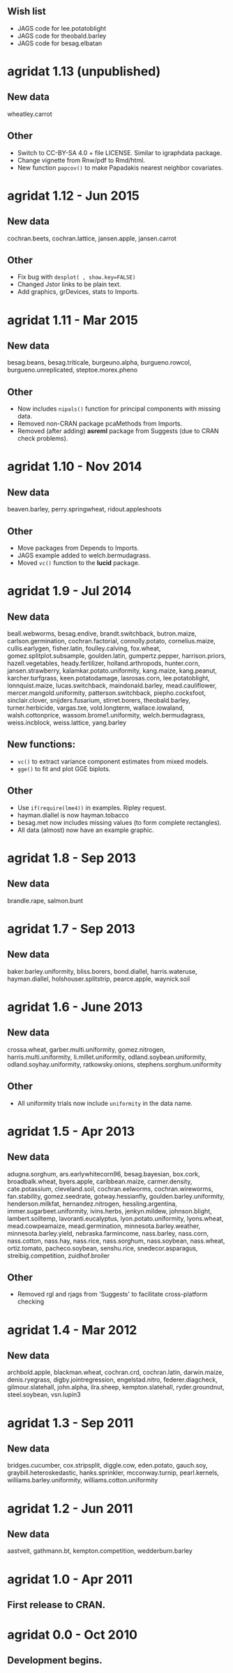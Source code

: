 
## Wish list

* JAGS code for lee.potatoblight
* JAGS code for theobald.barley
* JAGS code for besag.elbatan


# agridat 1.13 (unpublished)

## New data

wheatley.carrot

## Other

* Switch to CC-BY-SA 4.0 + file LICENSE.  Similar to igraphdata package.
* Change vignette from Rnw/pdf to Rmd/html.
* New function `papcov()` to make Papadakis nearest neighbor covariates.

# agridat 1.12 - Jun 2015

## New data

cochran.beets, cochran.lattice, jansen.apple, jansen.carrot
  
## Other

* Fix bug with `desplot( , show.key=FALSE)`
* Changed Jstor links to be plain text.
* Add graphics, grDevices, stats to Imports.

# agridat 1.11 - Mar 2015

## New data

besag.beans, besag.triticale, burgeuno.alpha, burgueno.rowcol,
burgueno.unreplicated, steptoe.morex.pheno

## Other

* Now includes `nipals()` function for principal components with missing data.
* Removed non-CRAN package pcaMethods from Imports.
* Removed (after adding) **asreml** package from Suggests (due to CRAN check problems).

# agridat 1.10 - Nov 2014

## New data

beaven.barley, perry.springwheat, ridout.appleshoots

## Other

* Move packages from Depends to Imports.
* JAGS example added to welch.bermudagrass.
* Moved `vc()` function to the **lucid** package.

# agridat 1.9 - Jul 2014

## New data

beall.webworms, besag.endive, brandt.switchback, butron.maize,
carlson.germination, cochran.factorial, connolly.potato, cornelius.maize,
cullis.earlygen, fisher.latin, foulley.calving, fox.wheat,
gomez.splitplot.subsample, goulden.latin, gumpertz.pepper,
harrison.priors, hazell.vegetables, heady.fertilizer, holland.arthropods,
hunter.corn, jansen.strawberry, kalamkar.potato.uniformity, kang.maize,
kang.peanut, karcher.turfgrass, keen.potatodamage, lasrosas.corn,
lee.potatoblight, lonnquist.maize, lucas.switchback, maindonald.barley,
mead.cauliflower, mercer.mangold.uniformity, patterson.switchback,
piepho.cocksfoot, sinclair.clover, snijders.fusarium, stirret.borers,
theobald.barley, turner.herbicide, vargas.txe, vold.longterm,
wallace.iowaland, walsh.cottonprice, wassom.brome1.uniformity,
welch.bermudagrass, weiss.incblock, weiss.lattice, yang.barley

## New functions:

* `vc()` to extract variance component estimates from mixed models.
* `gge()` to fit and plot GGE biplots.

## Other

* Use `if(require(lme4))` in examples.  Ripley request.
* hayman.diallel is now hayman.tobacco
* besag.met now includes missing values (to form complete rectangles).
* All data (almost) now have an example graphic.

# agridat 1.8 - Sep 2013

## New data

brandle.rape, salmon.bunt

# agridat 1.7 - Sep 2013

## New data

baker.barley.uniformity, bliss.borers, bond.diallel, harris.wateruse,
hayman.diallel, holshouser.splitstrip, pearce.apple, waynick.soil

# agridat 1.6 - June 2013

## New data

crossa.wheat, garber.multi.uniformity, gomez.nitrogen,
harris.multi.uniformity, li.millet.uniformity,
odland.soybean.uniformity, odland.soyhay.uniformity, ratkowsky.onions,
stephens.sorghum.uniformity

## Other

* All uniformity trials now include `uniformity` in the data name.

# agridat 1.5 - Apr 2013

## New data

adugna.sorghum, ars.earlywhitecorn96, besag.bayesian, box.cork,
broadbalk.wheat, byers.apple, caribbean.maize, carmer.density,
cate.potassium, cleveland.soil, cochran.eelworms, cochran.wireworms,
fan.stability, gomez.seedrate, gotway.hessianfly,
goulden.barley.uniformity, henderson.milkfat, hernandez.nitrogen,
hessling.argentina, immer.sugarbeet.uniformity, ivins.herbs, jenkyn.mildew,
johnson.blight, lambert.soiltemp, lavoranti.eucalyptus,
lyon.potato.uniformity, lyons.wheat, mead.cowpeamaize, mead.germination,
minnesota.barley.weather, minnesota.barley.yield, nebraska.farmincome,
nass.barley, nass.corn, nass.cotton, nass.hay, nass.rice,
nass.sorghum, nass.soybean, nass.wheat, ortiz.tomato, pacheco.soybean,
senshu.rice, snedecor.asparagus, streibig.competition, zuidhof.broiler

## Other

* Removed rgl and rjags from 'Suggests' to facilitate cross-platform checking

# agridat 1.4 - Mar 2012

## New data

archbold.apple, blackman.wheat, cochran.crd, cochran.latin, darwin.maize,
denis.ryegrass, digby.jointregression, engelstad.nitro, federer.diagcheck,
gilmour.slatehall, john.alpha, ilra.sheep, kempton.slatehall,
ryder.groundnut, steel.soybean, vsn.lupin3

# agridat 1.3 - Sep 2011

## New data

bridges.cucumber, cox.stripsplit, diggle.cow, eden.potato, gauch.soy,
graybill.heteroskedastic, hanks.sprinkler, mcconway.turnip, pearl.kernels,
williams.barley.uniformity, williams.cotton.uniformity

# agridat 1.2 - Jun 2011

## New data

aastveit, gathmann.bt, kempton.competition, wedderburn.barley

# agridat 1.0 - Apr 2011

## First release to CRAN.

# agridat 0.0 - Oct 2010

## Development begins.
